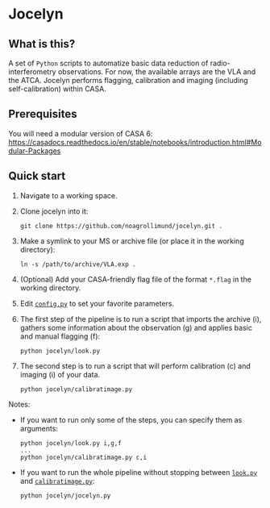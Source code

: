 # Jocelyn

## What is this?

A set of `Python` scripts to automatize basic data reduction of radio-interferometry observations. For now, the available arrays are the VLA and the ATCA. Jocelyn performs flagging, calibration and imaging (including self-calibration) within CASA.

## Prerequisites

You will need a modular version of CASA 6: https://casadocs.readthedocs.io/en/stable/notebooks/introduction.html#Modular-Packages

## Quick start

1. Navigate to a working space.

2. Clone jocelyn into it:

   ```
   git clone https://github.com/noagrollimund/jocelyn.git .
   ```

3. Make a symlink to your MS or archive file (or place it in the working directory):

    ```
    ln -s /path/to/archive/VLA.exp .
    ```

4. (Optional) Add your CASA-friendly flag file of the format `*.flag` in the working directory.

4. Edit [`config.py`](config.py) to set your favorite parameters.

5. The first step of the pipeline is to run a script that imports the archive (i), gathers some information about the observation (g) and applies basic and manual flagging (f):

    ```
    python jocelyn/look.py
    ```

6. The second step is to run a script that will perform calibration (c) and imaging (i) of your data.

    ```
    python jocelyn/calibratimage.py
    ```

Notes: 

* If you want to run only some of the steps, you can specify them as arguments:

    ```
    python jocelyn/look.py i,g,f
    ...
    python jocelyn/calibratimage.py c,i
    ```

* If you want to run the whole pipeline without stopping between [`look.py`](look.py) and [`calibratimage.py`](calibratimage.py):

    ```
    python jocelyn/jocelyn.py
    ```